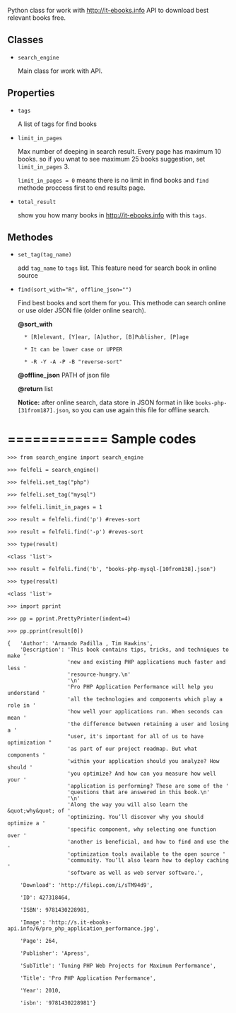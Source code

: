 Python class for work with http://it-ebooks.info API to download best relevant books free.

Classes
-------
- ``search_engine``

    Main class for work with API.

Properties
----------
- ``tags``

    A list of tags for find books

- ``limit_in_pages``

    Max number of deeping in search result. Every page has maximum 10 books. so if you wnat to see maximum 25 books suggestion, set ``limit_in_pages``  3.
    
    ``limit_in_pages = 0`` means there is no limit in find books and ``find`` methode proccess first to end results page.

- ``total_result``

    show you how many books in http://it-ebooks.info with this ``tags``.

Methodes
--------
- ``set_tag(tag_name)``

    add ``tag_name`` to ``tags`` list. This feature need for search book in online source

- ``find(sort_with="R", offline_json="")``

    Find best books and sort them for you. This methode can search online or use older JSON file (older online search).

    **@sort_with**

        * [R]elevant, [Y]ear, [A]uthor, [B]Publisher, [P]age

        * It can be lower case or UPPER

        * -R -Y -A -P -B "reverse-sort"

    **@offline_json**    PATH of json file

    **@return**        list

    **Notice:** after online search, data store in JSON format in  like ``books-php-[31from187].json``, so you can use again this file for offline search.




============
Sample codes
============
    >>> from search_engine import search_engine

    >>> felfeli = search_engine()

    >>> felfeli.set_tag("php")

    >>> felfeli.set_tag("mysql")

    >>> felfeli.limit_in_pages = 1

    >>> result = felfeli.find('p') #reves-sort

    >>> result = felfeli.find('-p') #reves-sort

    >>> type(result)

    <class 'list'>

    >>> result = felfeli.find('b', "books-php-mysql-[10from138].json")

    >>> type(result)

    <class 'list'>

    >>> import pprint
    
    >>> pp = pprint.PrettyPrinter(indent=4)
    
    >>> pp.pprint(result[0])
    
    {   'Author': 'Armando Padilla , Tim Hawkins',
        'Description': 'This book contains tips, tricks, and techniques to make '
                       'new and existing PHP applications much faster and less '
                       'resource-hungry.\n'
                       '\n'
                       'Pro PHP Application Performance will help you understand '
                       'all the technologies and components which play a role in '
                       'how well your applications run. When seconds can mean '
                       'the difference between retaining a user and losing a '
                       "user, it's important for all of us to have optimization "
                       'as part of our project roadmap. But what components '
                       'within your application should you analyze? How should '
                       'you optimize? And how can you measure how well your '
                       'application is performing? These are some of the '
                       'questions that are answered in this book.\n'
                       '\n'
                       'Along the way you will also learn the &quot;why&quot; of '
                       'optimizing. You’ll discover why you should optimize a '
                       'specific component, why selecting one function over '
                       'another is beneficial, and how to find and use the '
                       'optimization tools available to the open source '
                       'community. You’ll also learn how to deploy caching '
                       'software as well as web server software.',

        'Download': 'http://filepi.com/i/sTM94d9',

        'ID': 427318464,

        'ISBN': 9781430228981,

        'Image': 'http://s.it-ebooks-api.info/6/pro_php_application_performance.jpg',

        'Page': 264,

        'Publisher': 'Apress',

        'SubTitle': 'Tuning PHP Web Projects for Maximum Performance',

        'Title': 'Pro PHP Application Performance',

        'Year': 2010,

        'isbn': '9781430228981'}
    



 
